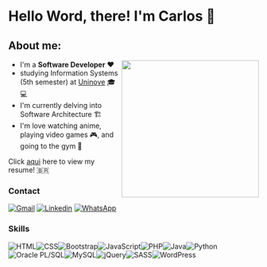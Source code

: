 # Hello Word, there! I'm Carlos :wave:
## About me: 

<img align="right" width="276" src="https://media.tenor.com/m2HlW_iClNUAAAAC/demon-slayer-kimetsu-no-yaiba.gif" />

- I'm a **Software Developer**  ❤️
- studying Information Systems (5th semester) at [Uninove](https://www.uninove.br/) 🎓 💻
- I'm currently delving into Software Architecture 🏗️
- I'm love watching anime, playing video games 🎮, and going to the gym  💪

Click [aqui](https://www.canva.com/design/DAFwIQSAB3w/m98fHDwx7EqiAiHeaSZd0Q/view) here to view my resume! 🇧🇷

### Contact
 
 [![Gmail](https://img.shields.io/badge/Gmail-D14836?style=for-the-badge&logo=gmail&logoColor=white)](https://mail.google.com/mail/?view=cm&fs=1&to=devcarlosrbarbosa@gmail.com)
 [![Linkedin](https://img.shields.io/badge/LinkedIn-0077B5?style=for-the-badge&logo=linkedin&logoColor=white)](https://www.linkedin.com/in/crbarbosa/)
 [![WhatsApp](https://img.shields.io/badge/WhatsApp-25D366?style=flat&logo=whatsapp&logoColor=white&link=https://wa.me/seu_numerodetelefone)](https://wa.me/5511964356851)

 ### Skills
 ![HTML](https://img.shields.io/badge/-HTML-orange?style=flat&logo=html5&logoColor=white)![CSS](https://img.shields.io/badge/-CSS-blue?style=flat&logo=css3&logoColor=white)![Bootstrap](https://img.shields.io/badge/-Bootstrap-purple?style=flat&logo=bootstrap&logoColor=white)![JavaScript](https://img.shields.io/badge/-JavaScript-yellow?style=flat&logo=javascript&logoColor=white)![PHP](https://img.shields.io/badge/-PHP-777BB4?style=flat&logo=php&logoColor=white)![Java](https://img.shields.io/badge/-Java-red?style=flat&logo=java&logoColor=white)![Python](https://img.shields.io/badge/-Python-blue?style=flat&logo=python&logoColor=white)![Oracle PL/SQL](https://img.shields.io/badge/-Oracle%20PL/SQL-F80000?style=flat&logo=oracle&logoColor=white)![MySQL](https://img.shields.io/badge/-MySQL-4479A1?style=flat&logo=mysql&logoColor=white)![jQuery](https://img.shields.io/badge/-jQuery-0769AD?style=flat&logo=jquery&logoColor=white)![SASS](https://img.shields.io/badge/-SASS-CC6699?style=flat&logo=sass&logoColor=white)![WordPress](https://img.shields.io/badge/-WordPress-21759B?style=flat&logo=wordpress&logoColor=white)
 </div>
 

